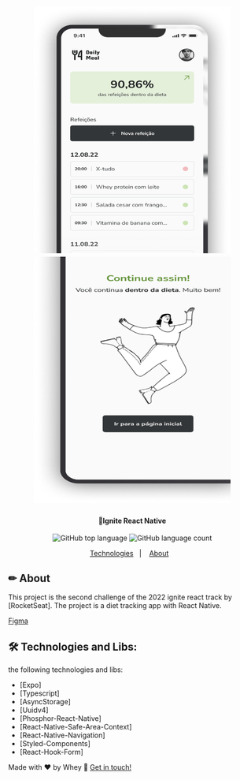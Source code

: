 <h1 align="center">
    <img alt="IgniteReact" title="#IgniteReact" src="src/assets/home.png" width="400" height="500"/>
    <img alt="IgniteReact" title="#IgniteReact" src="src/assets/keepit.png" width="400" height="500"/>
</h1>

<h4 align="center"> 
	🚀Ignite React Native
</h4>

<p align="center">

  <img alt="GitHub top language" src="https://img.shields.io/github/languages/top/Wheyckson/Daily-Diet.svg">  

  
 
  <img alt="GitHub language count" src="https://img.shields.io/github/languages/count/Wheyckson/Daily-Diet.svg">

</p>

<p align="center">
  <a href="#technologies">Technologies</a>&nbsp;&nbsp;&nbsp;|&nbsp;&nbsp;&nbsp;
  <a href="#information">About</a>&nbsp;&nbsp;&nbsp;
</p>

## ✏ About

This project is the second challenge of the 2022 ignite react track by [RocketSeat]. The project is a diet tracking app with React Native.

[Figma](<https://www.figma.com/file/6VwWgIBFib8XhN6W4GsZsu/Daily-Diet-•-Desafio-React-Native-(Community)-(Copy)?node-id=2%3A12&mode=dev>)

## 🛠 Technologies and Libs:

the following technologies and libs:

- [Expo]
- [Typescript]
- [AsyncStorage]
- [Uuidv4]
- [Phosphor-React-Native]
- [React-Native-Safe-Area-Context]
- [React-Native-Navigation]
- [Styled-Components]
- [React-Hook-Form]

Made with ♥ by Whey :wave: [Get in touch!](https://www.linkedin.com/in/wheyckson-lopes/)
